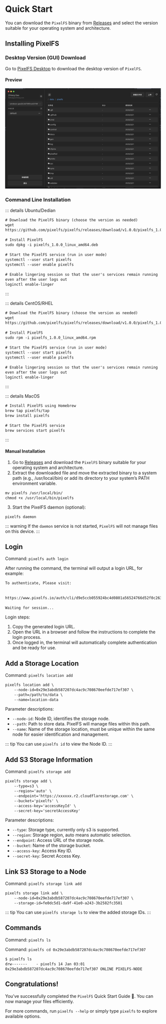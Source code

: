 # Quick Start

You can download the `PixelFS` binary from [Releases](https://github.com/pixelfs/pixelfs/releases) and select the version suitable for your operating system and architecture.

## Installing PixelFS

### Desktop Version (GUI) Download

Go to [PixelFS Desktop](https://github.com/pixelfs/pixelfs-desktop/releases) to download the desktop version of `PixelFS`.

#### Preview

![](./screenshots/dark_1.png)

### Command Line Installation

::: details Ubuntu/Dedian
```shell
# Download the PixelFS binary (choose the version as needed)
wget https://github.com/pixelfs/pixelfs/releases/download/v1.0.0/pixelfs_1.0.0_linux_amd64.deb

# Install PixelFS
sudo dpkg -i pixelfs_1.0.0_linux_amd64.deb

# Start the PixelFS service (run in user mode)
systemctl --user start pixelfs
systemctl --user enable pixelfs

# Enable lingering session so that the user's services remain running even after the user logs out
loginctl enable-linger
```
:::

::: details CentOS/RHEL
```shell
# Download the PixelFS binary (choose the version as needed)
wget https://github.com/pixelfs/pixelfs/releases/download/v1.0.0/pixelfs_1.0.0_linux_amd64.rpm

# Install PixelFS
sudo rpm -i pixelfs_1.0.0_linux_amd64.rpm

# Start the PixelFS service (run in user mode)
systemctl --user start pixelfs
systemctl --user enable pixelfs

# Enable lingering session so that the user's services remain running even after the user logs out
loginctl enable-linger
```
:::

::: details MacOS
```shell
# Install PixelFS using Homebrew
brew tap pixelfs/tap
brew install pixelfs

# Start the PixelFS service
brew services start pixelfs
```
:::

#### Manual Installation

1. Go to [Releases](https://github.com/pixelfs/pixelfs/releases) and download the `PixelFS` binary suitable for your operating system and architecture.
2. Extract the downloaded file and move the extracted binary to a system path (e.g., /usr/local/bin) or add its directory to your system’s PATH environment variable.

```shell
mv pixelfs /usr/local/bin/
chmod +x /usr/local/bin/pixelfs
```

3. Start the PixelFS daemon (optional):

```shell
pixelfs daemon
```

::: warning
If the `daemon` service is not started, `PixelFS` will not manage files on this device.
:::

## Login

Command: `pixelfs auth login`

After running the command, the terminal will output a login URL, for example:

```text
To authenticate, Please visit:

    https://www.pixelfs.io/auth/cli/d9e5ccb055924bc4d0801a56524766d52f0c26397e9f431abb19ada6be9c16df

Waiting for session...
```

Login steps:
1.	Copy the generated login URL.
2.	Open the URL in a browser and follow the instructions to complete the login process.
3.	Once logged in, the terminal will automatically complete authentication and be ready for use.

## Add a Storage Location

Command: `pixelfs location add`

```shell
pixelfs location add \
    --node-id=0x29e3abdb587207dc4ac9c708670eefde717ef307 \
    --path=/path/to/data \
    --name=location-data
```

Parameter descriptions:

- `--node-id`: Node ID, identifies the storage node.
- `--path`: Path to store data. PixelFS will manage files within this path.
- `--name`: Name of the storage location, must be unique within the same node for easier identification and management.

::: tip
You can use `pixelfs id` to view the Node ID.
:::

## Add S3 Storage Information

Command: `pixelfs storage add`

```shell
pixelfs storage add \
	--type=s3 \
	--region='auto' \
	--endpoint='https://xxxxxx.r2.cloudflarestorage.com' \
	--bucket='pixelfs' \
	--access-key='accessKeyId' \
	--secret-key='secretAccessKey'
```

Parameter descriptions:

- `--type`: Storage type, currently only s3 is supported.
- `--region`: Storage region, auto means automatic selection.
- `--endpoint`: Access URL of the storage node.
- `--bucket`: Name of the storage bucket.
- `--access-key`: Access Key ID.
- `--secret-key`: Secret Access Key.

## Link S3 Storage to a Node

Command: `pixelfs storage link add`

```shell
pixelfs storage link add \
    --node-id=0x29e3abdb587207dc4ac9c708670eefde717ef307 \
    --storage-id=fe0dc5d1-da9f-41e0-a243-3b2582fc3501
```

::: tip
You can use `pixelfs storage ls` to view the added storage IDs.
:::

## Commands

Command: `pixelfs ls`

Command: `pixelfs cd 0x29e3abdb587207dc4ac9c708670eefde717ef307`

```shell
$ pixelfs ls
drw-------    - pixelfs 14 Jan 03:01 0x29e3abdb587207dc4ac9c708670eefde717ef307 ONLINE PIXELFS-NODE
```

## Congratulations!

You’ve successfully completed the `PixelFS` Quick Start Guide 🎉. You can now manage your files efficiently.

For more commands, run `pixelfs --help` or simply type `pixelfs` to explore available options.
